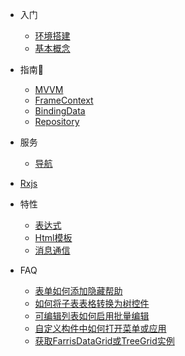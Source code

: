 * 入门
  * [环境搭建](/quick-start)
  * [基本概念](/concept)

* 指南🚀
  
  * [MVVM](/mvvm)
  * [FrameContext](/guide/frame-context)
  * [BindingData](/guide/binding-data)
  * [Repository](/guide/repository)
  
* 服务
  * [导航](/service/navigation)
  
* [Rxjs](/rxjs/)

* 特性
  * [表达式](/feature/expression)
  * [Html模板](/feature/html-template)
  * [消息通信](/feature/message-pipe)
  
* FAQ
  * [表单如何添加隐藏帮助](/faq/how-to-add-hide-help)
  * [如何将子表表格转换为树控件](/faq/how-to-convert-sub-grid-to-tree)
  * [可编辑列表如何启用批量编辑](/faq/how-to-enable-batch-edit)
  * [自定义构件中如何打开菜单或应用](/faq/navigation)
  * [获取FarrisDataGrid或TreeGrid实例](/faq/how-to-get-control-ref)

